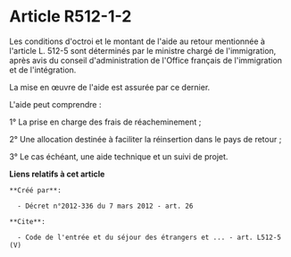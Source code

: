# Article R512-1-2

Les conditions d'octroi et le montant de l'aide au retour mentionnée à l'article L. 512-5 sont déterminés par le ministre
chargé de l'immigration, après avis du conseil d'administration de l'Office français de l'immigration et de l'intégration. 

La mise en œuvre de l'aide est assurée par ce dernier. 

L'aide peut comprendre : 

1° La prise en charge des frais de réacheminement ; 

2° Une allocation destinée à faciliter la réinsertion dans le pays de retour ; 

3° Le cas échéant, une aide technique et un suivi de projet.

**Liens relatifs à cet article**

	**Créé par**:

	  - Décret n°2012-336 du 7 mars 2012 - art. 26

	**Cite**:

	  - Code de l'entrée et du séjour des étrangers et ... - art. L512-5 (V)
